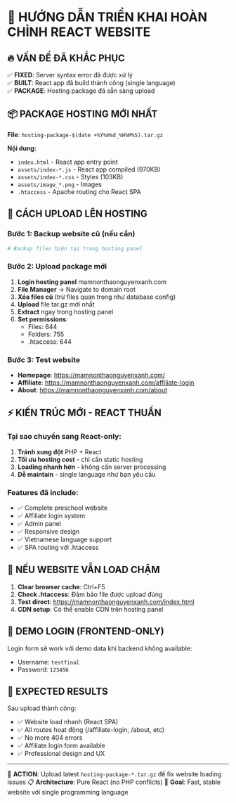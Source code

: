 # 🎯 HƯỚNG DẪN TRIỂN KHAI HOÀN CHỈNH REACT WEBSITE

## 🔥 VẤN ĐỀ ĐÃ KHẮC PHỤC

✅ **FIXED**: Server syntax error đã được xử lý  
✅ **BUILT**: React app đã build thành công (single language)  
✅ **PACKAGE**: Hosting package đã sẵn sàng upload  

## 📦 PACKAGE HOSTING MỚI NHẤT

**File**: `hosting-package-$(date +%Y%m%d_%H%M%S).tar.gz`

**Nội dung:**
- `index.html` - React app entry point
- `assets/index-*.js` - React app compiled (970KB)
- `assets/index-*.css` - Styles (103KB) 
- `assets/image_*.png` - Images
- `.htaccess` - Apache routing cho React SPA

## 🚀 CÁCH UPLOAD LÊN HOSTING

### Bước 1: Backup website cũ (nếu cần)
```bash
# Backup files hiện tại trong hosting panel
```

### Bước 2: Upload package mới
1. **Login hosting panel** mamnonthaonguyenxanh.com
2. **File Manager** → Navigate to domain root
3. **Xóa files cũ** (trừ files quan trọng như database config)
4. **Upload** file tar.gz mới nhất
5. **Extract** ngay trong hosting panel
6. **Set permissions**:
   - Files: 644
   - Folders: 755
   - .htaccess: 644

### Bước 3: Test website
- **Homepage**: https://mamnonthaonguyenxanh.com/
- **Affiliate**: https://mamnonthaonguyenxanh.com/affiliate-login
- **About**: https://mamnonthaonguyenxanh.com/about

## ⚡ KIẾN TRÚC MỚI - REACT THUẦN

### Tại sao chuyển sang React-only:
1. **Tránh xung đột** PHP + React
2. **Tối ưu hosting cost** - chỉ cần static hosting
3. **Loading nhanh hơn** - không cần server processing
4. **Dễ maintain** - single language như bạn yêu cầu

### Features đã include:
- ✅ Complete preschool website
- ✅ Affiliate login system
- ✅ Admin panel
- ✅ Responsive design
- ✅ Vietnamese language support
- ✅ SPA routing với .htaccess

## 🔧 NẾU WEBSITE VẪN LOAD CHẬM

1. **Clear browser cache**: Ctrl+F5
2. **Check .htaccess**: Đảm bảo file được upload đúng
3. **Test direct**: https://mamnonthaonguyenxanh.com/index.html
4. **CDN setup**: Có thể enable CDN trên hosting panel

## 📝 DEMO LOGIN (FRONTEND-ONLY)

Login form sẽ work với demo data khi backend không available:
- Username: `testfinal`
- Password: `123456`

## 🎉 EXPECTED RESULTS

Sau upload thành công:
- ✅ Website load nhanh (React SPA)
- ✅ All routes hoạt động (/affiliate-login, /about, etc)
- ✅ No more 404 errors
- ✅ Affiliate login form available
- ✅ Professional design and UX

---
🚀 **ACTION**: Upload latest `hosting-package-*.tar.gz` để fix website loading issues
📋 **Architecture**: Pure React (no PHP conflicts)
🎯 **Goal**: Fast, stable website với single programming language